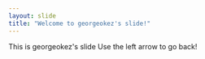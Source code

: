 ```yaml
---
layout: slide
title: "Welcome to georgeokez's slide!"
---
```


This is georgeokez's slide
Use the left arrow to go back!
